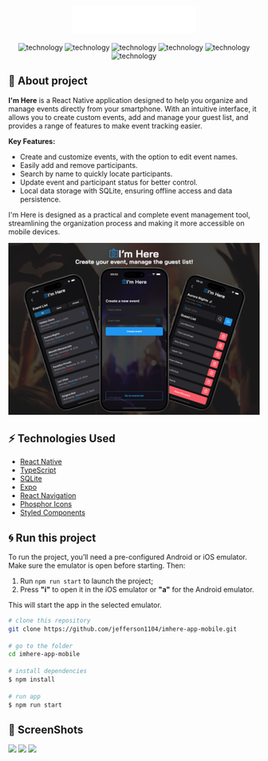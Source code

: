 <div align="center" style="margin-bottom: 20px;">
  <div>
    <img width=250 alt="thumbnail" src="./src/assets/logo.svg">
  </div>
  </br>
  <div align="center">
    <img alt="technology" src="https://img.shields.io/badge/Next-black?style=for-the-badge&logo=next.js&logoColor=white">
    <img alt="technology" src="https://img.shields.io/badge/typescript-%23007ACC.svg?style=for-the-badge&logo=typescript&logoColor=white">
    <img alt="technology" src="https://img.shields.io/badge/tailwindcss-%2338B2AC.svg?style=for-the-badge&logo=tailwind-css&logoColor=white">
    <img alt="technology" src="https://img.shields.io/badge/Prisma-3982CE?style=for-the-badge&logo=Prisma&logoColor=white">
    <img alt="technology" src="https://img.shields.io/badge/React%20Hook%20Form-%23EC5990.svg?style=for-the-badge&logo=reacthookform&logoColor=white">
    <img alt="technology" src="https://img.shields.io/badge/radix%20ui-161618.svg?style=for-the-badge&logo=radix-ui&logoColor=white">
  </div>
</div>

## :memo: About project

**I'm Here** is a React Native application designed to help you organize and manage events directly from your smartphone. With an intuitive interface, it allows you to create custom events, add and manage your guest list, and provides a range of features to make event tracking easier.

**Key Features:**

- Create and customize events, with the option to edit event names.
- Easily add and remove participants.
- Search by name to quickly locate participants.
- Update event and participant status for better control.
- Local data storage with SQLite, ensuring offline access and data persistence.

I'm Here is designed as a practical and complete event management tool, streamlining the organization process and making it more accessible on mobile devices.

![!banner](./src/assets/images/imhere-banner.png)

## ⚡ Technologies Used

- [React Native](https://reactnative.dev/)
- [TypeScript](https://www.typescriptlang.org/)
- [SQLite](https://www.sqlite.org)
- [Expo](https://expo.dev/)
- [React Navigation](https://reactnavigation.org)
- [Phosphor Icons](http://phosphoricons.com)
- [Styled Components](http://styled-components.com)

## :cyclone: Run this project

To run the project, you’ll need a pre-configured Android or iOS emulator. Make sure the emulator is open before starting. Then:

1. Run `npm run start` to launch the project;
2. Press **"i"** to open it in the iOS emulator or **"a"** for the Android emulator.

This will start the app in the selected emulator.

```bash
# clone this repository
git clone https://github.com/jefferson1104/imhere-app-mobile.git

# go to the folder
cd imhere-app-mobile

# install dependencies
$ npm install

# run app
$ npm run start
```

## 📸 ScreenShots

<div>
  <image src="./src/assets/images/image-01.png" width="300" />
  <image src="./src/assets/images/image-03.png" width="300" />
  <image src="./src/assets/images/image-02.png" width="300" />
</div>
